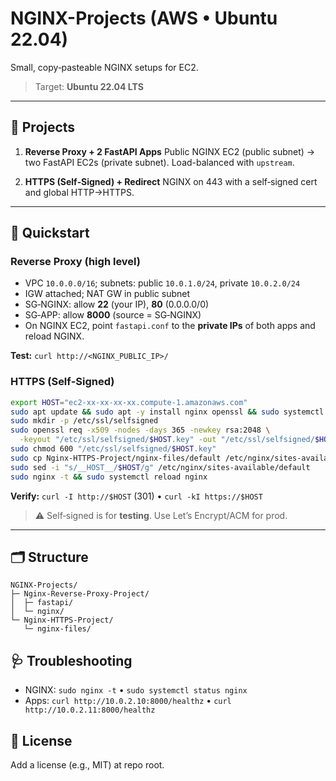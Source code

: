 # NGINX-Projects (AWS • Ubuntu 22.04)

Small, copy‑pasteable NGINX setups for EC2.

> Target: **Ubuntu 22.04 LTS**

---

## 📂 Projects

1. **Reverse Proxy + 2 FastAPI Apps**
   Public NGINX EC2 (public subnet) → two FastAPI EC2s (private subnet). Load-balanced with `upstream`.

2. **HTTPS (Self‑Signed) + Redirect**
   NGINX on 443 with a self‑signed cert and global HTTP→HTTPS.

---

## 🚀 Quickstart

### Reverse Proxy (high level)

* VPC `10.0.0.0/16`; subnets: public `10.0.1.0/24`, private `10.0.2.0/24`
* IGW attached; NAT GW in public subnet
* SG‑NGINX: allow **22** (your IP), **80** (0.0.0.0/0)
* SG‑APP: allow **8000** (source = SG‑NGINX)
* On NGINX EC2, point `fastapi.conf` to the **private IPs** of both apps and reload NGINX.

**Test:** `curl http://<NGINX_PUBLIC_IP>/`

### HTTPS (Self‑Signed)

```bash
export HOST="ec2-xx-xx-xx-xx.compute-1.amazonaws.com"
sudo apt update && sudo apt -y install nginx openssl && sudo systemctl enable --now nginx
sudo mkdir -p /etc/ssl/selfsigned
sudo openssl req -x509 -nodes -days 365 -newkey rsa:2048 \
  -keyout "/etc/ssl/selfsigned/$HOST.key" -out "/etc/ssl/selfsigned/$HOST.crt" -subj "/CN=$HOST"
sudo chmod 600 "/etc/ssl/selfsigned/$HOST.key"
sudo cp Nginx-HTTPS-Project/nginx-files/default /etc/nginx/sites-available/default
sudo sed -i "s/__HOST__/$HOST/g" /etc/nginx/sites-available/default
sudo nginx -t && sudo systemctl reload nginx
```

**Verify:** `curl -I http://$HOST` (301) • `curl -kI https://$HOST`

> ⚠️ Self‑signed is for **testing**. Use Let’s Encrypt/ACM for prod.

---

## 🗂 Structure

```
NGINX-Projects/
├─ Nginx-Reverse-Proxy-Project/
│  ├─ fastapi/
│  └─ nginx/
└─ Nginx-HTTPS-Project/
   └─ nginx-files/
```

## 🩺 Troubleshooting

* NGINX: `sudo nginx -t` • `sudo systemctl status nginx`
* Apps: `curl http://10.0.2.10:8000/healthz` • `curl http://10.0.2.11:8000/healthz`

## 📄 License

Add a license (e.g., MIT) at repo root.
